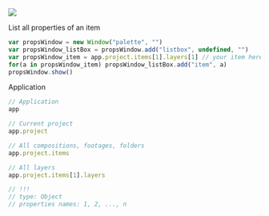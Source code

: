 <img src="https://ae-scripting.docsforadobe.dev/_images/objectmodel.png">

List all properties of an item
```jsx
var propsWindow = new Window("palette", "")
var propsWindow_listBox = propsWindow.add("listbox", undefined, "")
var propsWindow_item = app.project.items[1].layers[1] // your item here
for(a in propsWindow_item) propsWindow_listBox.add("item", a)
propsWindow.show()
```

Application

```jsx
// Application
app

// Current project
app.project

// All compositions, footages, folders
app.project.items

// All layers
app.project.items[1].layers

// !!!
// type: Object
// properties names: 1, 2, ..., n
```